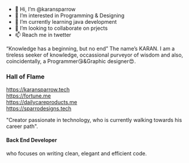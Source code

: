 - 👋 Hi, I’m @karansparrow
- 👀 I’m interested in Programming & Designing
- 🌱 I’m currently learning java development
- 💞️ I’m looking to collaborate on prjects
- 📫 Reach me in twetter


“Knowledge has a beginning, but no end”
The name’s KARAN. I am a tireless seeker of knowledge, occassional purveyor of wisdom and also, coincidentally, a Programmer😘&Graphic designer😍.

### Hall of Flame

https://karansparrow.tech <br />
https://fortune.me <br />
https://dailycareproducts.me <br />
https://sparrodesigns.tech <br />

"Creator passionate in technology, who is currently walking towards his career path".
#### Back End Developer
who focuses on writing clean, elegant and efficient code.

